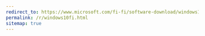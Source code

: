 ```yaml
---
redirect_to: https://www.microsoft.com/fi-fi/software-download/windows10ISO
permalink: /r/windows10fi.html
sitemap: true
---
```

